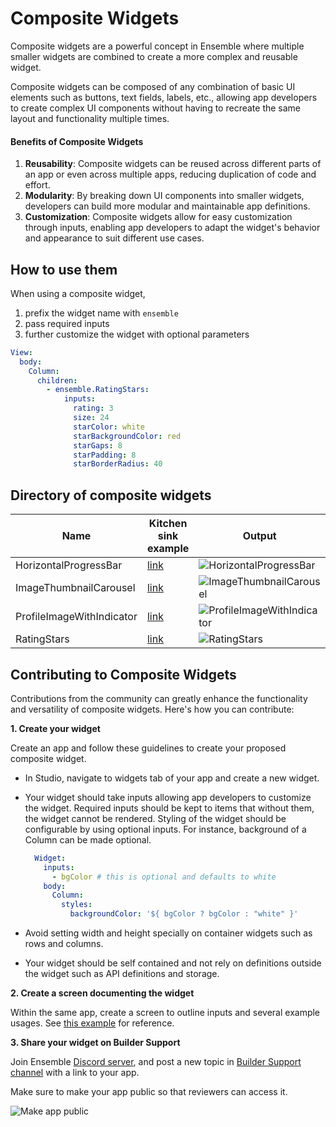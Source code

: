 # Composite Widgets

Composite widgets are a powerful concept in Ensemble where multiple smaller widgets are combined to create a more complex and reusable widget.

Composite widgets can be composed of any combination of basic UI elements such as buttons, text fields, labels, etc., allowing app developers to create complex UI components without having to recreate the same layout and functionality multiple times.

#### Benefits of Composite Widgets

1. **Reusability**: Composite widgets can be reused across different parts of an app or even across multiple apps, reducing duplication of code and effort.
2. **Modularity**: By breaking down UI components into smaller widgets, developers can build more modular and maintainable app definitions.
3. **Customization**: Composite widgets allow for easy customization through inputs, enabling app developers to adapt the widget's behavior and appearance to suit different use cases.

## How to use them

When using a composite widget, 

1. prefix the widget name with `ensemble`
2. pass required inputs
3. further customize the widget with optional parameters

```yaml
View:
  body:
    Column:
      children:
        - ensemble.RatingStars:
            inputs: 
              rating: 3
              size: 24
              starColor: white
              starBackgroundColor: red
              starGaps: 8
              starPadding: 8
              starBorderRadius: 40
```

## Directory of composite widgets

| Name | Kitchen sink example | Output |
| ---- | -------------------- | ------ |
| HorizontalProgressBar | [link](https://studio.ensembleui.com/app/e24402cb-75e2-404c-866c-29e6c3dd7992/screen/rlWyrWZrkb6JhxoACptf) | ![HorizontalProgressBar](/composite-widgets/HorizontalProgressBar.png) |
| ImageThumbnailCarousel | [link](https://studio.ensembleui.com/app/e24402cb-75e2-404c-866c-29e6c3dd7992/screen/gRexsL9GfS9k6rLswMck) | ![ImageThumbnailCarousel](/composite-widgets/ImageThumbnailCarousel.png) |
| ProfileImageWithIndicator | [link](https://studio.ensembleui.com/app/e24402cb-75e2-404c-866c-29e6c3dd7992/screen/xCU7BvaYzK20NsEuqyNB) | ![ProfileImageWithIndicator](/composite-widgets/ProfileImageWithIndicator.png) |
| RatingStars | [link](https://studio.ensembleui.com/app/8PghcmhtGkWiWffmhDDl/widget/pn4g23nRuQ5D8AsN1qtp) | ![RatingStars](/composite-widgets/RatingStars.png) |


## Contributing to Composite Widgets

Contributions from the community can greatly enhance the functionality and versatility of composite widgets. Here's how you can contribute:

**1. Create your widget**

Create an app and follow these guidelines to create your proposed composite widget.

- In Studio, navigate to widgets tab of your app and create a new widget.
- Your widget should take inputs allowing app developers to customize the widget. Required inputs should be kept to items that without them, the widget cannot be rendered. Styling of the widget should be configurable by using optional inputs. For instance, background of a Column can be made optional.

  ```yaml
    Widget:
      inputs:
        - bgColor # this is optional and defaults to white
      body:
        Column:
          styles:
            backgroundColor: '${ bgColor ? bgColor : "white" }'
  ```

- Avoid setting width and height specially on container widgets such as rows and columns.
- Your widget should be self contained and not rely on definitions outside the widget such as API definitions and storage.


**2. Create a screen documenting the widget**

Within the same app, create a screen to outline inputs and several example usages. See [this example](https://studio.ensembleui.com/app/e24402cb-75e2-404c-866c-29e6c3dd7992/screen/rlWyrWZrkb6JhxoACptf) for reference.

**3. Share your widget on Builder Support**

Join Ensemble [Discord server](https://dsc.gg/ensembleui), and post a new topic in [Builder Support channel](https://discord.com/channels/1031982848485359626/1088664937288699992) with a link to your app.

Make sure to make your app public so that reviewers can access it.


![Make app public](..//composite-widgets/make-app-public.jpg)

